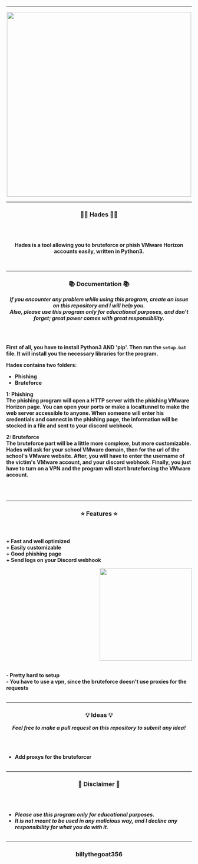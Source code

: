 -----

<p align="center">
<img src="https://repository-images.githubusercontent.com/407786206/3e37b6ce-e16c-4f0e-8713-c6cbf1d6b22a", width="500", height="500">
</p>

-----

### <p align="center">🐱‍👤 Hades 🐱‍👤</p>

<br><br>
<p align="center">
<strong>
Hades is a tool allowing you to bruteforce or phish VMware Horizon
<br>
accounts easily, written in Python3.
</strong>
</p>
<br>

-----

### <p align="center">📚 Documentation 📚</p>

<p align="center"><strong><i>If you encounter any problem while using this program, create an issue on this repository and I will help you.
<br>
Also, please use this program only for educational purposes, and don't forget; great power comes with great responsibility.</i></strong</p>

<br><br>

First of all, you have to install Python3 AND 'pip'. Then run the `setup.bat` file.
It will install you the necessary libraries for the program.  
  
Hades contains two folders:
  - Phishing
  - Bruteforce
  
1: Phishing
<br>
The phishing program will open a HTTP server with the phishing VMware Horizon page.
You can open your ports or make a localtunnel to make the web server accessible to anyone.
When someone will enter his credentials and connect in the phishing page, the information
will be stocked in a file and sent to your discord webhook.
  
2: Bruteforce
<br>
The bruteforce part will be a little more complexe, but more customizable.
Hades will ask for your school VMware domain, then for the url of the school's VMware website.
After, you will have to enter the username of the victim's VMware account, and your discord webhook.
Finally, you just have to turn on a VPN and the program will start bruteforcing the VMware account.
 
<br><br>

-----

### <p align="center">⭐ Features ⭐</p>

<br><br>
<strong>+ Fast and well optimized</strong>
<br>
<strong>+ Easily customizable</strong>
<br>
<strong>+ Good phishing page</strong>
<br>
<strong>+ Send logs on your Discord webhook</strong>
<br>

<p align="right">
<img src="https://repository-images.githubusercontent.com/407786206/3e37b6ce-e16c-4f0e-8713-c6cbf1d6b22a" width="250", height="250">
</p>

<br>
<strong>- Pretty hard to setup</strong>
<br>
<strong>- You have to use a vpn, since the bruteforce doesn't use proxies for the requests</strong>
<br><br>

-----

### <p align="center">💡 Ideas 💡</p>

<p align="center"><strong><i>Feel free to make a pull request on this repository to submit any idea!</i></strong</p>

<br><br>
* Add proxys for the bruteforcer
<br><br>

-----

### <p align="center">📌 Disclaimer 📌</p>

<br><br>
* ***Please use this program only for educational purposes.***
* ***It is not meant to be used in any malicious way, and I decline any responsibility for what you do with it.***
<br><br>

-----

### <p align="center">billythegoat356</p>
